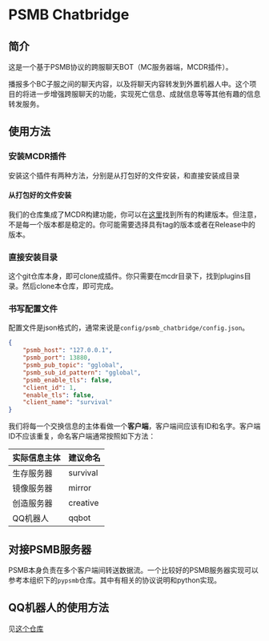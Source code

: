 # PSMB Chatbridge

## 简介


这是一个基于PSMB协议的跨服聊天BOT（MC服务器端，MCDR插件）。

播报多个BC子服之间的聊天内容，以及将聊天内容转发到外置机器人中。这个项目的将进一步增强跨服聊天的功能，实现死亡信息、成就信息等等其他有趣的信息转发服务。


## 使用方法

### 安装MCDR插件

安装这个插件有两种方法，分别是从打包好的文件安装，和直接安装成目录
#### 从打包好的文件安装

我们的仓库集成了MCDR构建功能，你可以在[这里](https://github.com/hit-mc/psmb_chatbridge/actions)找到所有的构建版本。但注意，不是每一个版本都是稳定的。你可能需要选择具有tag的版本或者在Release中的版本。

### 直接安装目录

这个git仓库本身，即可clone成插件。你只需要在mcdr目录下，找到plugins目录。然后clone本仓库，即可完成。

### 书写配置文件

配置文件是json格式的，通常来说是`config/psmb_chatbridge/config.json`。

```json
{
    "psmb_host": "127.0.0.1",
    "psmb_port": 13880,
    "psmb_pub_topic": "gglobal",
    "psmb_sub_id_pattern": "gglobal",
    "psmb_enable_tls": false,
    "client_id": 1,
    "enable_tls": false,
    "client_name": "survival"
}
```

我们将每一个交换信息的主体看做一个**客户端**，客户端间应该有ID和名字。客户端ID不应该重复，命名客户端通常按照如下方法：

|  实际信息主体   | 建议命名  |
|  ----  | ----  |
| 生存服务器  | survival |
| 镜像服务器  | mirror |
| 创造服务器 | creative |
| QQ机器人 | qqbot |


## 对接PSMB服务器

PSMB本身负责在多个客户端间转送数据流。一个比较好的PSMB服务器实现可以参考本组织下的`pypsmb`仓库。其中有相关的协议说明和python实现。


## QQ机器人的使用方法

见[这个仓库](https://github.com/hit-mc/nonebot-crosslink-client)

